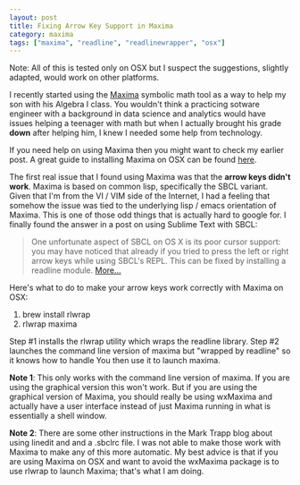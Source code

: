 ```yaml
---
layout: post
title: Fixing Arrow Key Support in Maxima
category: maxima
tags: ["maxima", "readline", "readlinewrapper", "osx"]
---
```


Note: All of this is tested only on OSX but I suspect the suggestions, slightly adapted, would work on other platforms.

I recently started using the [Maxima](http://maxima.sourceforge.net) symbolic math tool as a way to help my son with his Algebra I class.  You wouldn't think a practicing sotware engineer with a background in data science and analytics would have issues helping a teenager with math but when I actually brought his grade **down** after helping him, I knew I needed some help from technology.  

If you need help on using Maxima then you might want to check my earlier post.  A great guide to installing Maxima on OSX can be found [here](https://coeurdecode.com/2015/02/27/installing-maxima-on-mac-os-x-2/).

The first real issue that I found using Maxima was that the **arrow keys didn't work**.  Maxima is based on common lisp, specifically the SBCL variant.  Given that I'm from the VI / VIM side of the Internet, I had a feeling that somehow the issue was tied to the underlying lisp / emacs orientation of Maxima.  This is one of those odd things that is actually hard to google for.  I finally found the answer in a post on using Sublime Text with SBCL:

> One unfortunate aspect of SBCL on OS X is its poor cursor support: you may have noticed that already if you tried to press the left or right arrow keys while using SBCL's REPL. This can be fixed by installing a readline module. [More...](https://marktrapp.com/blog/2014/01/20/lisp-with-os-x-sublime-text/)

Here's what to do to make your arrow keys work correctly with Maxima on OSX:

1.  brew install rlwrap
2.  rlwrap maxima

Step #1 installs the rlwrap utility which wraps the readline library.  Step #2 launches the command line version of maxima but "wrapped by readline" so it knows how to handle You then use it to launch maxima.  

**Note 1**: This only works with the command line version of maxima.  If you are using the graphical version this won't work.  But if you are using the graphical version of Maxima, you should really be using wxMaxima and actually have a user interface instead of just Maxima running in what is essentially a shell window.

**Note 2**: There are some other instructions in the Mark Trapp blog about using linedit and and a .sbclrc file.  I was not able to make those work with Maxima to make any of this more automatic.  My best advice is that if you are using Maxima on OSX and want to avoid the wxMaxima package is to use rlwrap to launch Maxima; that's what I am doing.

